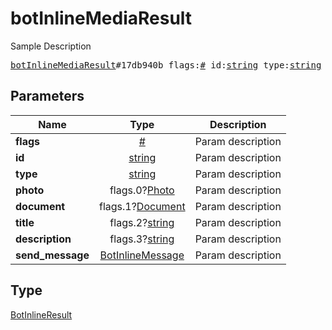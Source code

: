 # botInlineMediaResult

Sample Description

<pre>
<a href="../constructor/botInlineMediaResult.md">botInlineMediaResult</a>#17db940b flags:<a href="../type/#.md">#</a> id:<a href="../type/string.md">string</a> type:<a href="../type/string.md">string</a> photo:flags.0?<a href="../type/Photo.md">Photo</a> document:flags.1?<a href="../type/Document.md">Document</a> title:flags.2?<a href="../type/string.md">string</a> description:flags.3?<a href="../type/string.md">string</a> send_message:<a href="../type/BotInlineMessage.md">BotInlineMessage</a> = <a href="../type/BotInlineResult.md">BotInlineResult</a>;</pre>
## Parameters

| Name | Type | Description |
|------|:----:|-------------|
| **flags** | <a href="../type/#.md">#</a> | Param description |
| **id** | <a href="../type/string.md">string</a> | Param description |
| **type** | <a href="../type/string.md">string</a> | Param description |
| **photo** | flags.0?<a href="../type/Photo.md">Photo</a> | Param description |
| **document** | flags.1?<a href="../type/Document.md">Document</a> | Param description |
| **title** | flags.2?<a href="../type/string.md">string</a> | Param description |
| **description** | flags.3?<a href="../type/string.md">string</a> | Param description |
| **send_message** | <a href="../type/BotInlineMessage.md">BotInlineMessage</a> | Param description |

## Type

<a href="../type/BotInlineResult.md">BotInlineResult</a>
